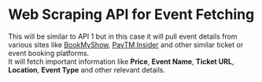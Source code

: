# Web Scraping API for Event Fetching
This will be similar to API 1 but in this case it will pull event details from various sites like [BookMyShow](#), [PayTM Insider](#) and other similar ticket or event booking platforms.  
It will fetch important information like **Price**, **Event Name**, **Ticket URL**, **Location**, **Event Type** and other relevant details.  